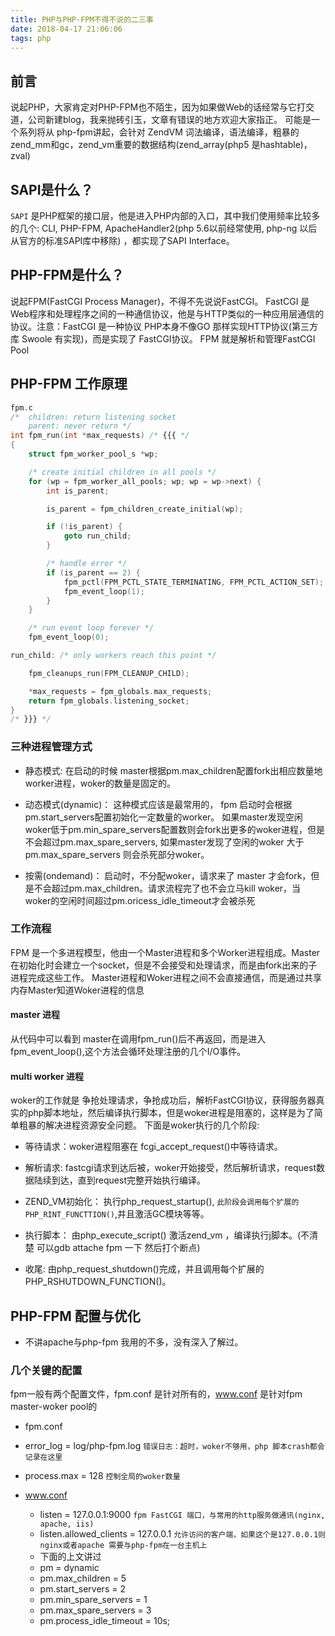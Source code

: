```yaml
---
title: PHP与PHP-FPM不得不说的二三事
date: 2018-04-17 21:06:06
tags: php
---
```


## 前言
  说起PHP，大家肯定对PHP-FPM也不陌生，因为如果做Web的话经常与它打交道，公司新建blog，我来抛砖引玉，文章有错误的地方欢迎大家指正。
  可能是一个系列将从 php-fpm讲起，会针对 ZendVM  词法编译，语法编译，粗暴的zend_mm和gc，zend_vm重要的数据结构(zend_array(php5 是hashtable)， zval)

## SAPI是什么？
  `SAPI` 是PHP框架的接口层，他是进入PHP内部的入口，其中我们使用频率比较多的几个: CLI, PHP-FPM,  ApacheHandler2(php 5.6以前经常使用,  php-ng 以后从官方的标准SAPI库中移除) ，都实现了SAPI Interface。

## PHP-FPM是什么？
  说起FPM(FastCGI Process Manager)，不得不先说说FastCGI。
  FastCGI 是Web程序和处理程序之间的一种通信协议，他是与HTTP类似的一种应用层通信的协议。注意：FastCGI 是一种协议
  PHP本身不像GO 那样实现HTTP协议(第三方库 Swoole 有实现)，而是实现了 FastCGI协议。
  FPM 就是解析和管理FastCGI Pool

## PHP-FPM 工作原理

```c
fpm.c
/*	children: return listening socket
	parent: never return */
int fpm_run(int *max_requests) /* {{{ */
{
	struct fpm_worker_pool_s *wp;

	/* create initial children in all pools */
	for (wp = fpm_worker_all_pools; wp; wp = wp->next) {
		int is_parent;

		is_parent = fpm_children_create_initial(wp);

		if (!is_parent) {
			goto run_child;
		}

		/* handle error */
		if (is_parent == 2) {
			fpm_pctl(FPM_PCTL_STATE_TERMINATING, FPM_PCTL_ACTION_SET);
			fpm_event_loop(1);
		}
	}

	/* run event loop forever */
	fpm_event_loop(0);

run_child: /* only workers reach this point */

	fpm_cleanups_run(FPM_CLEANUP_CHILD);

	*max_requests = fpm_globals.max_requests;
	return fpm_globals.listening_socket;
}
/* }}} */

```

### 三种进程管理方式
- 静态模式:
  在启动的时候 master根据pm.max_children配置fork出相应数量地worker进程，woker的数量是固定的。

- 动态模式(dynamic)：
  这种模式应该是最常用的， fpm 启动时会根据pm.start_servers配置初始化一定数量的worker。 如果master发现空闲woker低于pm.min_spare_servers配置数则会fork出更多的woker进程，但是不会超过pm.max_spare_servers, 如果master发现了空闲的woker 大于 pm.max_spare_servers 则会杀死部分woker。

- 按需(ondemand)：
  启动时，不分配woker，请求来了 master 才会fork，但是不会超过pm.max_children。请求流程完了也不会立马kill woker，当woker的空闲时间超过pm.oricess_idle_timeout才会被杀死


### 工作流程
 FPM 是一个多进程模型，他由一个Master进程和多个Worker进程组成。Master在初始化时会建立一个socket，但是不会接受和处理请求，而是由fork出来的子进程完成这些工作。
 Master进程和Woker进程之间不会直接通信，而是通过共享内存Master知道Woker进程的信息


#### master 进程
从代码中可以看到 master在调用fpm_run()后不再返回，而是进入fpm_event_loop(),这个方法会循环处理注册的几个I/O事件。

#### multi worker 进程
woker的工作就是 争抢处理请求，争抢成功后，解析FastCGI协议，获得服务器真实的php脚本地址，然后编译执行脚本，但是woker进程是阻塞的，这样是为了简单粗暴的解决进程资源安全问题。
下面是woker执行的几个阶段:
- 等待请求：woker进程阻塞在 fcgi_accept_request()中等待请求。

- 解析请求:   fastcgi请求到达后被，woker开始接受，然后解析请求，request数据陆续到达，直到request完整开始执行编译。

- ZEND_VM初始化： 执行php_request_startup(), `此阶段会调用每个扩展的PHP_RINT_FUNCTTION()`,并且激活GC模块等等。

- 执行脚本：   由php_execute_script() 激活zend_vm ，编译执行j脚本。(不清楚 可以gdb attache fpm 一下 然后打个断点) 

- 收尾:  由php_request_shutdown()完成，并且调用每个扩展的PHP_RSHUTDOWN_FUNCTION()。

## PHP-FPM 配置与优化
* 不讲apache与php-fpm 我用的不多，没有深入了解过。

### 几个关键的配置
fpm一般有两个配置文件，fpm.conf 是针对所有的，www.conf 是针对fpm  master-woker pool的

- fpm.conf
 - error_log = log/php-fpm.log   `错误日志：超时，woker不够用，php 脚本crash都会记录在这里`
 - process.max = 128 `控制全局的woker数量`

- www.conf
  - listen = 127.0.0.1:9000 `fpm FastCGI 端口，与常用的http服务做通讯(nginx, apache, iis)`
  - listen.allowed_clients = 127.0.0.1 `允许访问的客户端，如果这个是127.0.0.1则 nginx或者apache 需要与php-fpm在一台主机上`
  
  *  下面的上文讲过
  - pm = dynamic  
  - pm.max_children = 5 
  - pm.start_servers = 2 
  - pm.min_spare_servers = 1
  - pm.max_spare_servers = 3
  - pm.process_idle_timeout = 10s;
